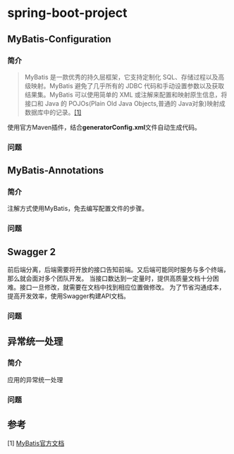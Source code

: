 # spring-boot-project

## MyBatis-Configuration

### 简介

> MyBatis 是一款优秀的持久层框架，它支持定制化 SQL、存储过程以及高级映射。MyBatis 避免了几乎所有的 JDBC 代码和手动设置参数以及获取结果集。MyBatis 可以使用简单的 XML 或注解来配置和映射原生信息，将接口和 Java 的 POJOs(Plain Old Java Objects,普通的 Java对象)映射成数据库中的记录。[[1]](http://www.mybatis.org/mybatis-3/zh/index.html)

使用官方Maven插件，结合**generatorConfig.xml**文件自动生成代码。

### 问题

## MyBatis-Annotations

### 简介

注解方式使用MyBatis，免去编写配置文件的步骤。

### 问题

## Swagger 2

前后端分离，后端需要将开放的接口告知前端。又后端可能同时服务与多个终端，那么就会面对多个团队开发。
当接口数达到一定量时，提供高质量文档十分困难。接口一旦修改，就需要在文档中找到相应位置做修改。
为了节省沟通成本，提高开发效率，使用Swagger构建API文档。

### 问题

## 异常统一处理

### 简介

应用的异常统一处理

### 问题

## 参考

\[1\] [MyBatis官方文档](http://www.mybatis.org/mybatis-3/zh/index.html)



## 

## 



